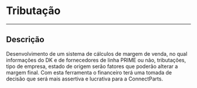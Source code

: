 # Tributação

---

## Descrição
Desenvolvimento de um sistema de cálculos de margem de venda, no qual informações do DK e de fornecedores de linha PRIME ou não, tributações, tipo de empresa, estado de origem serão fatores que poderão alterar a margem final. Com esta ferramenta o financeiro terá uma tomada de decisão que será mais assertiva e lucrativa para a ConnectParts.

